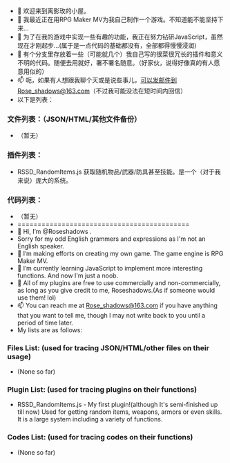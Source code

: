 - 👋 欢迎来到离影玫的小屋。
- 👀 我最近正在用RPG Maker MV为我自己制作一个游戏。不知道能不能坚持下来...
- 🌱 为了在我的游戏中实现一些有趣的功能，我正在努力钻研JavaScript，虽然现在才刚起步...(属于是一点代码的基础都没有，全部都得慢慢浸润)
- 💞️ 有个分支里存放着一些（可能就几个）我自己写的很菜很冗长的插件和意义不明的代码。随便去用就好，署不署名随意。（好家伙，说得好像真的有人愿意用似的）
- 📫 呃，如果有人想跟我聊个天或是说些事儿，可以发邮件到Rose_shadows@163.com（不过我可能没法在短时间内回信）
- 以下是列表：
### 文件列表：（JSON/HTML/其他文件备份）
- （暂无）
### 插件列表：
- RSSD_RandomItems.js 获取随机物品/武器/防具甚至技能。是一个（对于我来说）庞大的系统。
### 代码列表：
- （暂无）
- ===========================================
- 👋 Hi, I’m @Roseshadows . 
- Sorry for my odd English grammers and expressions as I'm not an English speaker.
- 👀 I’m making efforts on creating my own game. The game engine is RPG Maker MV.
- 🌱 I’m currently learning JavaScript to implement more interesting functions. And now I'm just a noob.
- 💞️ All of my plugins are free to use commercially and non-commercially, as long as you give credit to me, Roseshadows.(As if someone would use them! lol)
- 📫 You can reach me at Rose_shadows@163.com if you have anything that you want to tell me, though I may not write back to you until a period of time later.
- My lists are as follows: 
### Files List: (used for tracing JSON/HTML/other files on their usage)
- (None so far)

### Plugin List: (used for tracing plugins on their functions)
- RSSD_RandomItems.js - My first plugin!(although It's semi-finished up till now) Used for getting random items, weapons, armors or even skills. It is a large system including a variety of functions.

### Codes List: (used for tracing codes on their functions)
- (None so far)

<!---
Roseshadows/Roseshadows is a ✨ special ✨ repository because its `README.md` (this file) appears on your GitHub profile.
You can click the Preview link to take a look at your changes.
--->
